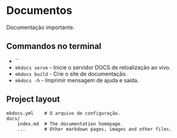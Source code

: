 # Documentos


Documentação importante.

## Commandos no terminal
* `` 
* `mkdocs serve` - Inicie o servidor DOCS de reloalização ao vivo.
* `mkdocs build` - Crie o site de documentação.
* `mkdocs -h` - Imprimir mensagem de ajuda e saída.

## Project layout

    mkdocs.yml    # O arquivo de configuração.
    docs/
        index.md  # The documentation homepage.
        ...       # Other markdown pages, images and other files.
